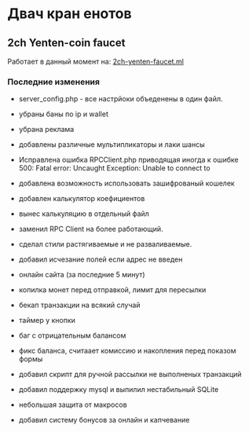# Двач кран енотов
## 2ch Yenten-coin faucet

Работает в данный момент на: <a href="http://2ch-yenten-faucet.ml">2ch-yenten-faucet.ml</a>

### Последние изменения

* server_config.php - все настрйоки объеденены в один файл.

* убраны баны по ip и wallet

* убрана реклама

* добавлены различные мультипликаторы и лаки шансы

* Иcправлена ошибка RPCClient.php приводящая иногда к ошибке 500: Fatal error:  Uncaught Exception: Unable to connect to 

* добавлена возможность использовать зашифрованый кошелек

* добавлен калькулятор коефициентов

* вынес калькуляцию в отдельный файл

* заменил RPC Client на более работающий.

* сделал стили растягиваемые и не разваливаемые.

* добавил исчезание полей если адрес не введен

* онлайн сайта (за последние 5 минут)

* копилка монет перед отправкой, лимит для пересылки

* бекап транзакции на всякий случай

* таймер у кнопки

* баг с отрицательным балансом

* фикс баланса, считаает комиссию и накопления перед показом формы

* добавил скрипт для ручной рассылки не выполненых транзакций

* добавил поддержку mysql и выпилил нестабильный SQLite

* небольшая защита от макросов

* добавил систему бонусов за онлайн и капчевание
